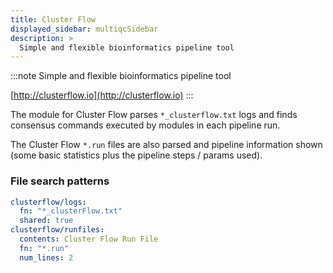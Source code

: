 ```yaml
---
title: Cluster Flow
displayed_sidebar: multiqcSidebar
description: >
  Simple and flexible bioinformatics pipeline tool
---
```


<!--
~~~~~ DO NOT EDIT ~~~~~
This file is autogenerated from the MultiQC module python docstring.
Do not edit the markdown, it will be overwritten.

File path for the source of this content: multiqc/modules/clusterflow/clusterflow.py
~~~~~~~~~~~~~~~~~~~~~~~
-->

:::note
Simple and flexible bioinformatics pipeline tool

[http://clusterflow.io](http://clusterflow.io)
:::

The module for Cluster Flow parses `*_clusterflow.txt` logs
and finds consensus commands executed by modules in each pipeline run.

The Cluster Flow `*.run` files are also parsed and pipeline information
shown (some basic statistics plus the pipeline steps / params used).

### File search patterns

```yaml
clusterflow/logs:
  fn: "*_clusterFlow.txt"
  shared: true
clusterflow/runfiles:
  contents: Cluster Flow Run File
  fn: "*.run"
  num_lines: 2
```
